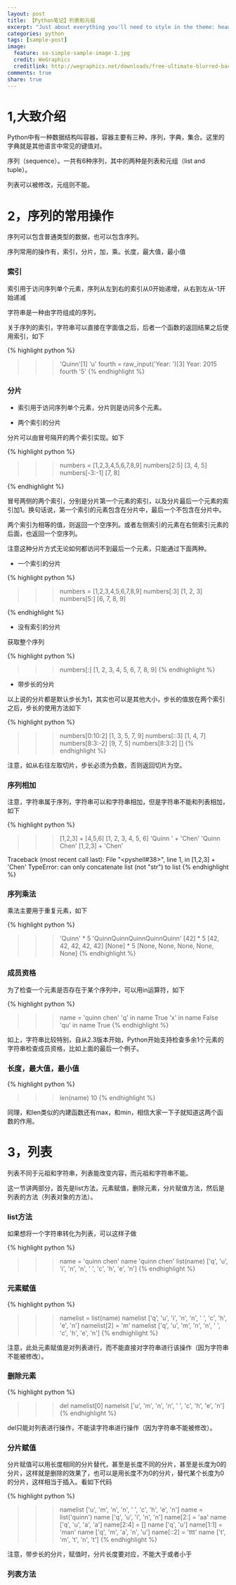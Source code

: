 ```yaml
---
layout: post
title: 【Python笔记】列表和元祖
excerpt: "Just about everything you'll need to style in the theme: headings, paragraphs, blockquotes, tables, code blocks, and more."
categories: python
tags: [sample-post]
image:
  feature: so-simple-sample-image-1.jpg
  credit: WeGraphics
  creditlink: http://wegraphics.net/downloads/free-ultimate-blurred-background-pack/
comments: true
share: true
---
```


# 1,大致介绍

Python中有一种数据结构叫容器，容器主要有三种，序列，字典，集合。这里的字典就是其他语言中常见的键值对。

序列（sequence）。一共有6种序列，其中的两种是列表和元组（list and tuple）。

列表可以被修改，元组则不能。



# 2，序列的常用操作


序列可以包含普通类型的数据，也可以包含序列。

序列常用的操作有，索引，分片，加，乘。长度，最大值，最小值


### 索引

索引用于访问序列单个元素，序列从左到右的索引从0开始递增，从右到左从-1开始递减

字符串是一种由字符组成的序列，

关于序列的索引，字符串可以直接在字面值之后，后者一个函数的返回结果之后使用索引，如下

{% highlight python %}
>>> 'Quinn'[1]
'u'
>>> fourth = raw_input('Year: ')[3]
Year: 2015
>>> fourth
'5'
{% endhighlight %}



### 分片

+ 索引用于访问序列单个元素，分片则是访问多个元素。

+ 两个索引的分片

分片可以由冒号隔开的两个索引实现。如下

{% highlight python %}

>>> numbers = [1,2,3,4,5,6,7,8,9]
>>> numbers[2:5]
[3, 4, 5]
>>> numbers[-3:-1]
[7, 8]

{% endhighlight %}

冒号两侧的两个索引，分别是分片第一个元素的索引，以及分片最后一个元素的索引加1。换句话说，第一个索引的元素包含在分片中，最后一个不包含在分片中。

两个索引为相等的值，则返回一个空序列。或者左侧索引的元素在右侧索引元素的后面，也返回一个空序列。

注意这种分片方式无论如何都访问不到最后一个元素，只能通过下面两种。

+ 一个索引的分片

{% highlight python %}

>>> numbers = [1,2,3,4,5,6,7,8,9]
>>> numbers[:3]
[1, 2, 3]
>>> numbers[5:]
[6, 7, 8, 9]

{% endhighlight %}

+ 没有索引的分片

获取整个序列

{% highlight python %}
>>> numbers[:]
[1, 2, 3, 4, 5, 6, 7, 8, 9]
{% endhighlight %}



+ 带步长的分片

以上说的分片都是默认步长为1，其实也可以是其他大小，步长的值放在两个索引之后，步长的使用方法如下

{% highlight python %}
>>> numbers[0:10:2]
[1, 3, 5, 7, 9]
>>> numbers[::3]
[1, 4, 7]
>>> numbers[8:3:-2]
[9, 7, 5]
>>> numbers[8:3:2]
[]
{% endhighlight %}


注意，如从右往左取切片，步长必须为负数，否则返回切片为空。



### 序列相加

注意，字符串属于序列，字符串可以和字符串相加，但是字符串不能和列表相加，如下


{% highlight python %}
>>> [1,2,3] + [4,5,6]
[1, 2, 3, 4, 5, 6]
>>> 'Quinn ' + 'Chen'
'Quinn Chen'
>>> [1,2,3] + 'Chen'

Traceback (most recent call last):
  File "<pyshell#38>", line 1, in <module>
    [1,2,3] + 'Chen'
TypeError: can only concatenate list (not "str") to list
{% endhighlight %}


### 序列乘法

乘法主要用于重复元素，如下

{% highlight python %}
>>> 'Quinn' * 5
'QuinnQuinnQuinnQuinnQuinn'
>>> [42] * 5
[42, 42, 42, 42, 42]
>>> [None] * 5
[None, None, None, None, None]
{% endhighlight %}


### 成员资格

为了检查一个元素是否存在于某个序列中，可以用in运算符，如下

{% highlight python %}
>>> name = 'quinn chen'
>>> 'q' in name
True
>>> 'x' in name
False
>>> 'qu' in name
True
{% endhighlight %}

如上，字符串比较特别，自从2.3版本开始，Python开始支持检查多余1个元素的字符串检查成员资格，比如上面的最后一个例子。

### 长度，最大值，最小值

{% highlight python %}
>>> len(name)
10
{% endhighlight %}

同理，和len类似的内建函数还有max，和min，相信大家一下子就知道这两个函数的作用。

# 3，列表

列表不同于元祖和字符串，列表能改变内容，而元祖和字符串不能。

这一节讲两部分，首先是list方法，元素赋值，删除元素，分片赋值方法，然后是列表的方法（列表对象的方法）。

### list方法

如果想将一个字符串转化为列表，可以这样子做


{% highlight python %}
>>> name = 'quinn chen'
>>> name
'quinn chen'
>>> list(name)
['q', 'u', 'i', 'n', 'n', ' ', 'c', 'h', 'e', 'n']
{% endhighlight %}

### 元素赋值

{% highlight python %}
>>> namelist = list(name)
>>> namelist
['q', 'u', 'i', 'n', 'n', ' ', 'c', 'h', 'e', 'n']
>>> namelist[2] = 'm'
>>> namelist
['q', 'u', 'm', 'n', 'n', ' ', 'c', 'h', 'e', 'n']
{% endhighlight %}

注意，此处元素赋值是对列表进行，而不能直接对字符串进行该操作（因为字符串不能被修改）。

### 删除元素

{% highlight python %}
>>> del namelist[0]
>>> namelsit
['u', 'm', 'n', 'n', ' ', 'c', 'h', 'e', 'n']
{% endhighlight %}

del只能对列表进行操作，不能读字符串进行操作（因为字符串不能被修改）。



### 分片赋值

分片赋值可以用长度相同的分片替代，甚至是长度不同的分片，甚至是长度为0的分片，这样就是删除的效果了，也可以是用长度不为0的分片，替代某个长度为0的分片，这样相当于插入。看如下代码



{% highlight python %}
>>> namelist
['u', 'm', 'n', 'n', ' ', 'c', 'h', 'e', 'n']
>>> name = list('quinn')
>>> name
['q', 'u', 'i', 'n', 'n']
>>> name[2:] = 'aa'
>>> name
['q', 'u', 'a', 'a']
>>> name[2:4] = []
>>> name
['q', 'u']
>>> name[1:1] = 'man'
>>> name
['q', 'm', 'a', 'n', 'u']
>>> name[::2] = 'ttt'
>>> name
['t', 'm', 't', 'n', 't']
{% endhighlight %}

注意，带步长的分片，赋值时，分片长度要对应，不能大于或者小于


### 列表方法

